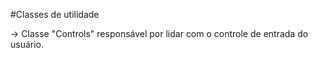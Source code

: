 #Classes de utilidade

-> Classe "Controls" responsável por lidar com o controle de entrada do usuário.